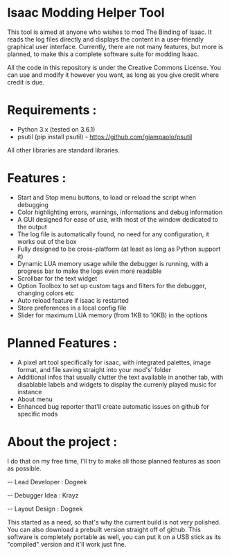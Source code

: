 # Isaac Modding Helper Tool

This tool is aimed at anyone who wishes to mod The Binding of Isaac. It reads the log files directly and displays the content in a user-friendly graphical user interface. Currently, there are not many features, but more is planned, to make this a complete software suite for modding Isaac.

All the code in this repository is under the Creative Commons License. You can use and modify it however you want, as long as you give credit where credit is due.

# Requirements :

 - Python 3.x (tested on 3.6.1)
 - psutil (pip install psutil) - https://github.com/giampaolo/psutil

 All other libraries are standard libraries.

# Features :

 - Start and Stop menu buttons, to load or reload the script when debugging
 - Color highlighting errors, warnings, informations and debug information
 - A GUI designed for ease of use, with most of the window dedicated to the output
 - The log file is automatically found, no need for any configuration, it works out of the box
 - Fully designed to be cross-platform (at least as long as Python support it)
 - Dynamic LUA memory usage while the debugger is running, with a progress bar to make the logs even more readable
 - Scrollbar for the text widget
 - Option Toolbox to set up custom tags and filters for the debugger, changing colors etc
 - Auto reload feature if isaac is restarted
 - Store preferences in a local config file
 - Slider for maximum LUA memory (from 1KB to 10KB) in the options

# Planned Features :

 - A pixel art tool specifically for isaac, with integrated palettes, image format, and file saving straight into your mod's' folder
 - Additional infos that usually clutter the text available in another tab, with disablable labels and widgets to display the currenly played music for instance
 - About menu
 - Enhanced bug reporter that'll create automatic issues on github for specific mods

# About the project :

I do that on my free time, I'll try to make all those planned features as soon as possible.

 -- Lead Developer : Dogeek

 -- Debugger Idea : Krayz

 -- Layout Design : Dogeek


This started as a need, so that's why the current build is not very polished. You can also download a prebuilt version straight off of github. This software is completely portable as well, you can put it on a USB stick as its "compiled" version and it'll work just fine.
